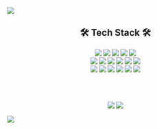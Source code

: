 <img src="https://capsule-render.vercel.app/api?type=waving&color=FDC8DC&height=300&section=header&text=HaNeul%20Bong&fontSize=90" />


<div align="center">
<h2>🛠 Tech Stack 🛠</h2>
<img src="https://img.shields.io/badge/Java-007396?style=flat&logo=Java&logoColor=white"> 
<img src="https://img.shields.io/badge/springBoot-6DB33F?style=flat&logo=springBoot&logoColor=white"> 
<img src="https://img.shields.io/badge/express-000000?style=flat&logo=express&logoColor=white">
<img src="https://img.shields.io/badge/jsp-DE6C1E?style=flat&logo=jsp&logoColor=white"> 
  <img src="https://img.shields.io/badge/MySQL-4479A1?style=flat&logo=MySQL&logoColor=white">
</br>
<img src="https://img.shields.io/badge/React-61DAFB?style=flat&logo=React&logoColor=white">
<img src="https://img.shields.io/badge/html5-E34F26?style=flat&logo=html5&logoColor=white"> 
  <img src="https://img.shields.io/badge/css-1572B6?style=flat&logo=css3&logoColor=white"> 
  <img src="https://img.shields.io/badge/javascript-F7DF1E?style=flat&logo=javascript&logoColor=black"> 
  <img src="https://img.shields.io/badge/jquery-0769AD?style=flat&logo=jquery&logoColor=white">
  <img src="https://img.shields.io/badge/Node.js-339933?style=flat&logo=Node.js&logoColor=white">
  
  
  </br>
  <img src="https://img.shields.io/badge/apache tomcat-F8DC75?style=flat&logo=apachetomcat&logoColor=black"> 
<img src="https://img.shields.io/badge/XAMPP-FB7A24?style=flat&logo=XAMPP&logoColor=black"> 
  <img src="https://img.shields.io/badge/Docker-2496ED?style=flat&logo=Docker&logoColor=white">
  <img src="https://img.shields.io/badge/AWS-232F3E?style=flat&logo=AmazonAWS&logoColor=white">
  <img src="https://img.shields.io/badge/GitHub-181717?style=flat&logo=GitHub&logoColor=white">
  <img src="https://img.shields.io/badge/Git-F05032?style=flat&logo=Git&logoColor=white">
  
  </br></br></br>
  <a href="https://dolomite-grin-b00.notion.site/eebccc1366f34ffcb8aed57e59448024"><img src="https://img.shields.io/badge/Notion-000000?style=flat&logo=Notion&logoColor=white"></a>
  <a href="https://wiken.io/b/8333"><img src="https://img.shields.io/badge/blog-20C997?style=flat&logo=blog&logoColor=white"></a>
  
  
</div>
<img src="https://capsule-render.vercel.app/api?type=waving&color=FCB6D0&height=200&section=footer" />

